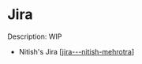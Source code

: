 # Jira

Description: WIP

- Nitish's Jira [[jira---nitish-mehrotra]]

[//begin]: # "Autogenerated link references for markdown compatibility"
[jira---nitish-mehrotra]: ../community/nitish-mehrotra/nitish-mehrotras-tools/jira---nitish-mehrotra "Jira - Nitish Mehrotra"
[//end]: # "Autogenerated link references"
